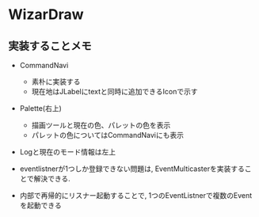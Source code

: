 # WizarDraw

## 実装することメモ
- CommandNavi
  - 素朴に実装する
  - 現在地はJLabelにtextと同時に追加できるIconで示す
- Palette(右上)
  - 描画ツールと現在の色、パレットの色を表示
  - パレットの色についてはCommandNaviにも表示
- Logと現在のモード情報は左上

- eventlistnerが1つしか登録できない問題は, EventMulticasterを実装することで解決できる.
- 内部で再帰的にリスナー起動することで, 1つのEventListnerで複数のEventを起動できる